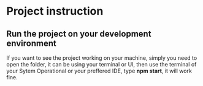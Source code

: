 # Project instruction

## Run the project on your development environment
<p>
  If you want to see the project working on your machine,
  simply you need to open the folder, it can be using your terminal or UI,
  then use the terminal of your Sytem Operational or your preffered IDE,
  type <strong>npm start</strong>, it will work fine.
</p>
